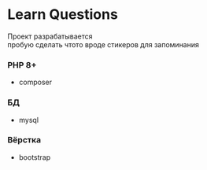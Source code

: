 # Learn Questions

Проект разрабатывается
<br>
пробую сделать чтото вроде стикеров для запоминания

### PHP 8+
* composer

### БД
* mysql

### Вёрстка
* bootstrap
